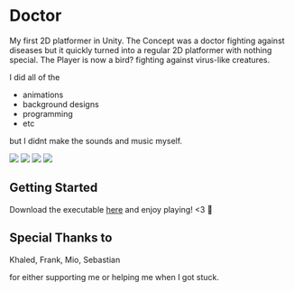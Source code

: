 # Doctor

My first 2D platformer in Unity. The Concept was a doctor fighting against diseases but it quickly turned into a regular 2D platformer with nothing special. The Player is now a bird? fighting against virus-like creatures. 

I did all of the 
* animations
* background designs
* programming
* etc

but I didnt make the sounds and music myself.

![](https://media.giphy.com/media/JmVIdPdAc0U9rGa6Vc/giphy.gif)
![](https://media.giphy.com/media/hSWKcFD8ZvycGaMsu3/giphy.gif)
![](https://media.giphy.com/media/ThugAhcKyJXZnr4yob/giphy.gif)
![](https://media.giphy.com/media/Xd0ytUOqKZ4GLvJZVk/giphy.gif)


## Getting Started

Download the executable [here](https://github.com/harukisaito/doctor/releases/download/1.0/Doctor.1.zip) and enjoy playing! <3 :rocket:

## Special Thanks to

Khaled,
Frank,
Mio,
Sebastian

for either supporting me or helping me when I got stuck.

